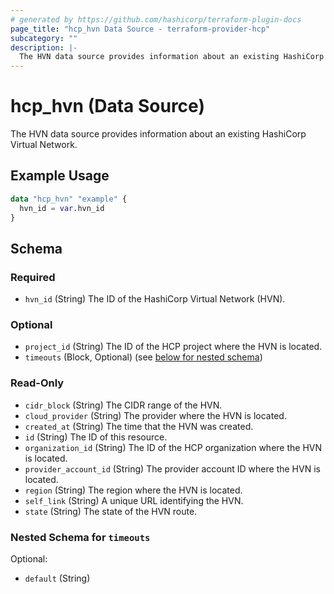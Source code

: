 ```yaml
---
# generated by https://github.com/hashicorp/terraform-plugin-docs
page_title: "hcp_hvn Data Source - terraform-provider-hcp"
subcategory: ""
description: |-
  The HVN data source provides information about an existing HashiCorp Virtual Network.
---
```


# hcp_hvn (Data Source)

The HVN data source provides information about an existing HashiCorp Virtual Network.

## Example Usage

```terraform
data "hcp_hvn" "example" {
  hvn_id = var.hvn_id
}
```

<!-- schema generated by tfplugindocs -->
## Schema

### Required

- `hvn_id` (String) The ID of the HashiCorp Virtual Network (HVN).

### Optional

- `project_id` (String) The ID of the HCP project where the HVN is located.
- `timeouts` (Block, Optional) (see [below for nested schema](#nestedblock--timeouts))

### Read-Only

- `cidr_block` (String) The CIDR range of the HVN.
- `cloud_provider` (String) The provider where the HVN is located.
- `created_at` (String) The time that the HVN was created.
- `id` (String) The ID of this resource.
- `organization_id` (String) The ID of the HCP organization where the HVN is located.
- `provider_account_id` (String) The provider account ID where the HVN is located.
- `region` (String) The region where the HVN is located.
- `self_link` (String) A unique URL identifying the HVN.
- `state` (String) The state of the HVN route.

<a id="nestedblock--timeouts"></a>
### Nested Schema for `timeouts`

Optional:

- `default` (String)


